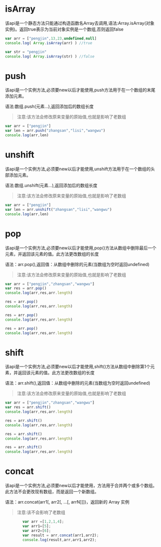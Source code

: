 # isArray

该api是一个静态方法只能通过构造函数名Array去调用,语法:Array.isArray(对象实例)。返回true表示为当前对象实例是一个数组,否则返回false

```javascript
var arr = ["pengjin",13,23,undefined,null]
console.log( Array.isArray(arr) ) //true

var str = "pengjin"
console.log( Array.isArray(str) ) //false
```


# push

该api是一个实例方法,必须要new以后才能使用,push方法用于在一个数组的末尾添加元素。

语法:数组.push(元素...),返回添加后的数组长度
> 注意:该方法会修改原来变量的原始值,也就是影响了老数组

```javascript
var arr = ["pengjin"]
var len = arr.push("zhangsan","lisi","wangwu")
console.log(arr,len)
```


# unshift

该api是一个实例方法,必须要new以后才能使用,unshift方法用于在一个数组的头部添加元素。

语法:数组.unshift(元素...),返回添加后的数组长度
> 注意:该方法会修改原来变量的原始值,也就是影响了老数组

```javascript
var arr = ["pengjin"]
var len = arr.unshift("zhangsan","lisi","wangwu")
console.log(arr,len)
```

# pop

该api是一个实例方法,必须要new以后才能使用,pop()方法从数组中删除最后一个元素，并返回该元素的值。此方法更改数组的长度

语法：arr.pop(),返回值：从数组中删除的元素(当数组为空时返回undefined)
> 注意:该方法会修改原来变量的原始值,也就是影响了老数组

```javascript
var arr = ["pengjin","zhangsan","wangwu"]
var res = arr.pop()
console.log(arr,res,arr.length)

res = arr.pop()
console.log(arr,res,arr.length)

res = arr.pop()
console.log(arr,res,arr.length)

res = arr.pop()
console.log(arr,res,arr.length)
```

# shift

该api是一个实例方法,必须要new以后才能使用,shift()方法从数组中删除第1个元素，并返回该元素的值。此方法更改数组的长度

语法：arr.shift(),返回值：从数组中删除的元素(当数组为空时返回undefined)
> 注意:该方法会修改原来变量的原始值,也就是影响了老数组

```javascript
var arr = ["pengjin","zhangsan","wangwu"]
var res = arr.shift()
console.log(arr,res,arr.length)

res = arr.shift()
console.log(arr,res,arr.length)

res = arr.shift()
console.log(arr,res,arr.length)

res = arr.shift()
console.log(arr,res,arr.length)
```

# concat

该api是一个实例方法,必须要new以后才能使用，方法用于合并两个或多个数组。此方法不会更改现有数组，而是返回一个新数组。

语法：arr.concat(arr1[, arr2[, ...[, arrN]]])，返回新的 Array 实例
> 注意:该不会影响了老数组

```javascript
		var arr =[1,2,1,4];
		var arr1=[5];
		var arr2=[6];
		var result = arr.concat(arr1,arr2);
		console.log(result,arr,arr1,arr2);
```

